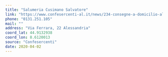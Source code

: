 ```yaml
---
title: "Salumeria Cusimano Salvatore"
link: "https://www.confesercenti-al.it/news/234-consegne-a-domicilio-alessandria-lista-aggiornata-al-26-marzo.html"
phone: "0131.251.105"
mail: ""
address: "Via Ferrara, 22 Alessandria"
coord_lat: 44.9132938
coord_lon: 8.6120013
source: "Confesercenti"
date: 2020-04-02
---
```



